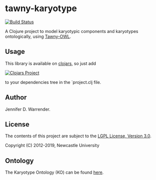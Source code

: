 tawny-karyotype
===============

[![Build Status](https://travis-ci.org/jaydchan/tawny-karyotype.svg?branch=master)](https://travis-ci.org/jaydchan/tawny-karyotype)

A Clojure project to model karyotypic components and karyotypes
ontologically, using
[Tawny-OWL](https://github.com/phillord/tawny-owl).

## Usage

This library is available on [clojars](https://clojars.org/tawny-karyotype),
so just add

[![Clojars Project](http://clojars.org/ncl.karyotype/latest-version.svg)](http://clojars.org/ncl.karyotype)

to your dependencies tree in the `project.clj file.

## Author

Jennifer D. Warrender.

## License

The contents of this project are subject to the [LGPL License, Version 3.0](LICENSE).

Copyright (C) 2012-2019, Newcastle University

## Ontology

The Karyotype Ontology (KO) can be found [here](http://www.purl.org/ontolink/karyotype).
